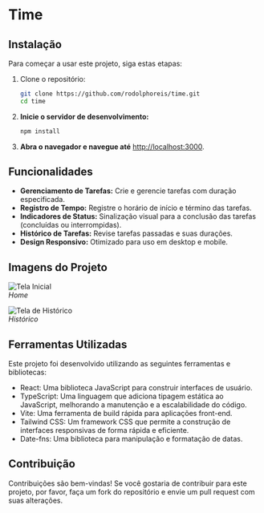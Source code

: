 # Time

## Instalação

Para começar a usar este projeto, siga estas etapas:

1. Clone o repositório:
   ```bash
   git clone https://github.com/rodolphoreis/time.git
   cd time

2. **Inicie o servidor de desenvolvimento:**
   ```bash
   npm install

4. **Abra o navegador e navegue até** [http://localhost:3000](http://localhost:3000).

## Funcionalidades

- **Gerenciamento de Tarefas:** Crie e gerencie tarefas com duração especificada.
- **Registro de Tempo:** Registre o horário de início e término das tarefas.
- **Indicadores de Status:** Sinalização visual para a conclusão das tarefas (concluídas ou interrompidas).
- **Histórico de Tarefas:** Revise tarefas passadas e suas durações.
- **Design Responsivo:** Otimizado para uso em desktop e mobile.

## Imagens do Projeto

![Tela Inicial](src/img/time-home.png)  
*Home*

![Tela de Histórico](src/img/time-history.png)  
*Histórico*


## Ferramentas Utilizadas

Este projeto foi desenvolvido utilizando as seguintes ferramentas e bibliotecas:

-  React: Uma biblioteca JavaScript para construir interfaces de usuário.
-  TypeScript: Uma linguagem que adiciona tipagem estática ao JavaScript, melhorando a manutenção e a escalabilidade do código.
-  Vite: Uma ferramenta de build rápida para aplicações front-end.
-  Tailwind CSS: Um framework CSS que permite a construção de interfaces responsivas de forma rápida e eficiente.
-  Date-fns: Uma biblioteca para manipulação e formatação de datas.


## Contribuição

Contribuições são bem-vindas! Se você gostaria de contribuir para este projeto, por favor, faça um fork do repositório e envie um pull request com suas alterações.


